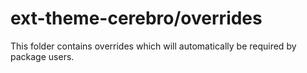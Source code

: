 # ext-theme-cerebro/overrides

This folder contains overrides which will automatically be required by package users.
